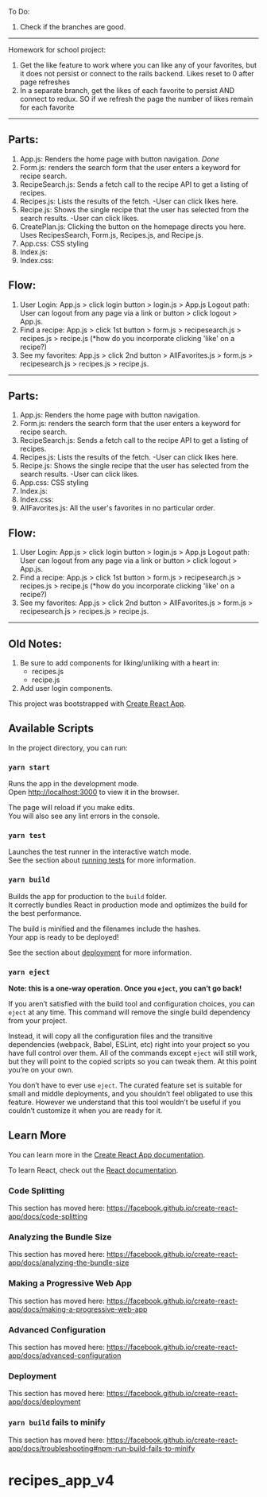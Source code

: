 To Do:

1. Check if the branches are good.

---

Homework for school project:

1. Get the like feature to work where you can like any of your favorites, but it does not persist or connect to the rails backend. Likes reset to 0 after page refreshes
2. In a separate branch, get the likes of each favorite to persist AND connect to redux. SO if we refresh the page the number of likes remain for each favorite

---

## Parts:

1. App.js: Renders the home page with button navigation. _Done_
2. Form.js: renders the search form that the user enters a keyword for recipe search.
3. RecipeSearch.js: Sends a fetch call to the recipe API to get a listing of recipes.
4. Recipes.js: Lists the results of the fetch.
   -User can click likes here.
5. Recipe.js: Shows the single recipe that the user has selected from the search results.
   -User can click likes.
6. CreatePlan.js: Clicking the button on the homepage directs you here. Uses RecipesSearch,
   Form.js, Recipes.js, and Recipe.js.
7. App.css: CSS styling
8. Index.js:
9. Index.css:

## Flow:

1. User Login: App.js > click login button > login.js > App.js
   Logout path: User can logout from any page via a link or button > click logout > App.js.
2. Find a recipe: App.js > click 1st button > form.js > recipesearch.js > recipes.js > recipe.js (\*how do you incorporate clicking 'like' on a recipe?)
3. See my favorites: App.js > click 2nd button > AllFavorites.js > form.js > recipesearch.js > recipes.js > recipe.js.

---

## Parts:

1. App.js: Renders the home page with button navigation.
2. Form.js: renders the search form that the user enters a keyword for recipe search.
3. RecipeSearch.js: Sends a fetch call to the recipe API to get a listing of recipes.
4. Recipes.js: Lists the results of the fetch.
   -User can click likes here.
5. Recipe.js: Shows the single recipe that the user has selected from the search results.
   -User can click likes.
6. App.css: CSS styling
7. Index.js:
8. Index.css:
9. AllFavorites.js: All the user's favorites in no particular order.

## Flow:

1. User Login: App.js > click login button > login.js > App.js
   Logout path: User can logout from any page via a link or button > click logout > App.js.
2. Find a recipe: App.js > click 1st button > form.js > recipesearch.js > recipes.js > recipe.js (\*how do you incorporate clicking 'like' on a recipe?)
3. See my favorites: App.js > click 2nd button > AllFavorites.js > form.js > recipesearch.js > recipes.js > recipe.js.

---

## Old Notes:

1. Be sure to add components for liking/unliking with a heart in:
   - recipes.js
   - recipe.js
2. Add user login components.

This project was bootstrapped with [Create React App](https://github.com/facebook/create-react-app).

## Available Scripts

In the project directory, you can run:

### `yarn start`

Runs the app in the development mode.<br />
Open [http://localhost:3000](http://localhost:3000) to view it in the browser.

The page will reload if you make edits.<br />
You will also see any lint errors in the console.

### `yarn test`

Launches the test runner in the interactive watch mode.<br />
See the section about [running tests](https://facebook.github.io/create-react-app/docs/running-tests) for more information.

### `yarn build`

Builds the app for production to the `build` folder.<br />
It correctly bundles React in production mode and optimizes the build for the best performance.

The build is minified and the filenames include the hashes.<br />
Your app is ready to be deployed!

See the section about [deployment](https://facebook.github.io/create-react-app/docs/deployment) for more information.

### `yarn eject`

**Note: this is a one-way operation. Once you `eject`, you can’t go back!**

If you aren’t satisfied with the build tool and configuration choices, you can `eject` at any time. This command will remove the single build dependency from your project.

Instead, it will copy all the configuration files and the transitive dependencies (webpack, Babel, ESLint, etc) right into your project so you have full control over them. All of the commands except `eject` will still work, but they will point to the copied scripts so you can tweak them. At this point you’re on your own.

You don’t have to ever use `eject`. The curated feature set is suitable for small and middle deployments, and you shouldn’t feel obligated to use this feature. However we understand that this tool wouldn’t be useful if you couldn’t customize it when you are ready for it.

## Learn More

You can learn more in the [Create React App documentation](https://facebook.github.io/create-react-app/docs/getting-started).

To learn React, check out the [React documentation](https://reactjs.org/).

### Code Splitting

This section has moved here: https://facebook.github.io/create-react-app/docs/code-splitting

### Analyzing the Bundle Size

This section has moved here: https://facebook.github.io/create-react-app/docs/analyzing-the-bundle-size

### Making a Progressive Web App

This section has moved here: https://facebook.github.io/create-react-app/docs/making-a-progressive-web-app

### Advanced Configuration

This section has moved here: https://facebook.github.io/create-react-app/docs/advanced-configuration

### Deployment

This section has moved here: https://facebook.github.io/create-react-app/docs/deployment

### `yarn build` fails to minify

This section has moved here: https://facebook.github.io/create-react-app/docs/troubleshooting#npm-run-build-fails-to-minify

# recipes_app_v4
